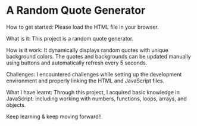 # A Random Quote Generator
 
 How to get started:
 Please load the HTML file in your browser.
 
 What is it:
 This project is a random quote generator.
 
 How is it work:
 It dynamically displays random quotes with unique background colors.
 The quotes and backgrounds can be updated manually using buttons and automatically refresh every 5 seconds.
 
 Challenges:
 I encountered challenges while setting up the development environment and 
 properly linking the HTML and JavaScript files.
 
 What I have learnt:
 Through this project, I acquired basic knowledge in JavaScript:
 including working with numbers, functions, loops, arrays, and objects.
 
 
 
 Keep learning & keep moving forward!!